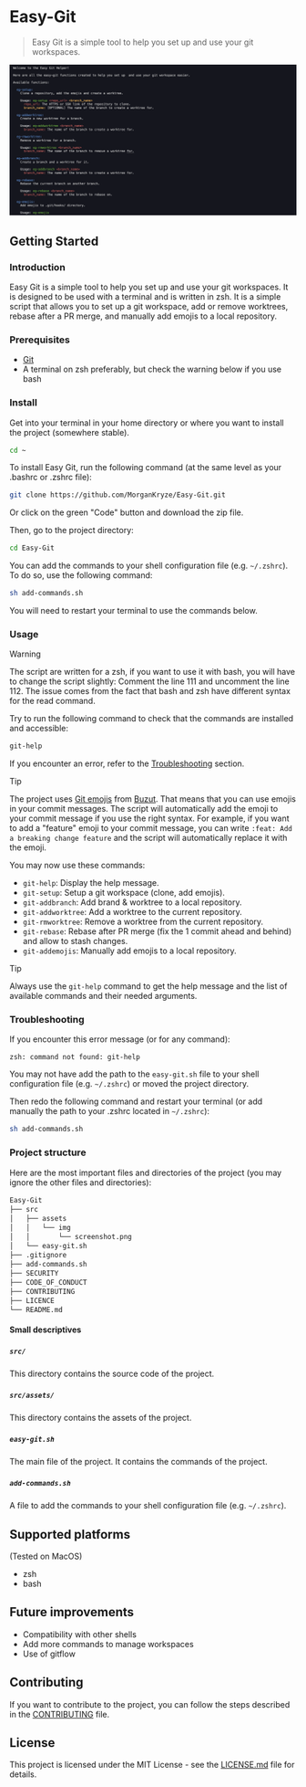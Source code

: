 # Easy-Git

> Easy Git is a simple tool to help you set up and use your git workspaces.

![Easy Git](src/assets/demo.png)

## Getting Started

### Introduction

Easy Git is a simple tool to help you set up and use your git workspaces. It is designed to be used with a terminal and is written in zsh. It is a simple script that allows you to set up a git workspace, add or remove worktrees, rebase after a PR merge, and manually add emojis to a local repository.

### Prerequisites

- [Git](https://git-scm.com/downloads)
- A terminal on zsh preferably, but check the warning below if you use bash

### Install

Get into your terminal in your home directory or where you want to install the project (somewhere stable).

```sh
cd ~
```

To install Easy Git, run the following command (at the same level as your .bashrc or .zshrc file):

```sh
git clone https://github.com/MorganKryze/Easy-Git.git
```

Or click on the green "Code" button and download the zip file.

Then, go to the project directory:

```sh
cd Easy-Git
```

You can add the commands to your shell configuration file (e.g. `~/.zshrc`). To do so, use the following command:

```sh
sh add-commands.sh
```

You will need to restart your terminal to use the commands below.

### Usage

> [!WARNING]
> The script are written for a zsh, if you want to use it with bash, you will have to change the script slightly:
> Comment the line 111 and uncomment the line 112. The issue comes from the fact that bash and zsh have different syntax for the read command.

Try to run the following command to check that the commands are installed and accessible:

```sh
git-help
```

If you encounter an error, refer to the [Troubleshooting](#troubleshooting) section.

> [!TIP]
> The project uses [Git emojis](https://github.com/Buzut/git-emojis-hook) from [Buzut](https://github.com/Buzut). That means that you can use emojis in your commit messages. The script will automatically add the emoji to your commit message if you use the right syntax. For example, if you want to add a "feature" emoji to your commit message, you can write `:feat: Add a breaking change feature` and the script will automatically replace it with the emoji.

You may now use these commands:

- `git-help`: Display the help message.
- `git-setup`: Setup a git workspace (clone, add emojis).
- `git-addbranch`: Add brand & worktree to a local repository.
- `git-addworktree`: Add a worktree to the current repository.
- `git-rmworktree`: Remove a worktree from the current repository.
- `git-rebase`: Rebase after PR merge (fix the 1 commit ahead and behind) and allow to stash changes.
- `git-addemojis`: Manually add emojis to a local repository.

> [!TIP]
> Always use the `git-help` command to get the help message and the list of available commands and their needed arguments.

### Troubleshooting

If you encounter this error message (or for any command):

```plaintext
zsh: command not found: git-help
```

You may not have add the path to the `easy-git.sh` file to your shell configuration file (e.g. `~/.zshrc`) or moved the project directory.

Then redo the following command and restart your terminal (or add manually the path to your .zshrc located in `~/.zshrc`):

```sh
sh add-commands.sh
```

### Project structure

Here are the most important files and directories of the project (you may ignore the other files and directories):

```plaintext
Easy-Git
├── src
│   ├── assets
│   │   └── img
│   │       └── screenshot.png
│   └── easy-git.sh
├── .gitignore
├── add-commands.sh
├── SECURITY
├── CODE_OF_CONDUCT
├── CONTRIBUTING
├── LICENCE
└── README.md
```

#### Small descriptives

##### `src/`

This directory contains the source code of the project.

##### `src/assets/`

This directory contains the assets of the project.

##### `easy-git.sh`

The main file of the project. It contains the commands of the project.

##### `add-commands.sh`

A file to add the commands to your shell configuration file (e.g. `~/.zshrc`).

## Supported platforms

(Tested on MacOS)

- zsh
- bash

## Future improvements

- Compatibility with other shells
- Add more commands to manage workspaces
- Use of gitflow

## Contributing

If you want to contribute to the project, you can follow the steps described in the [CONTRIBUTING](CONTRIBUTING) file.

## License

This project is licensed under the MIT License - see the [LICENSE.md](LICENSE) file for details.
